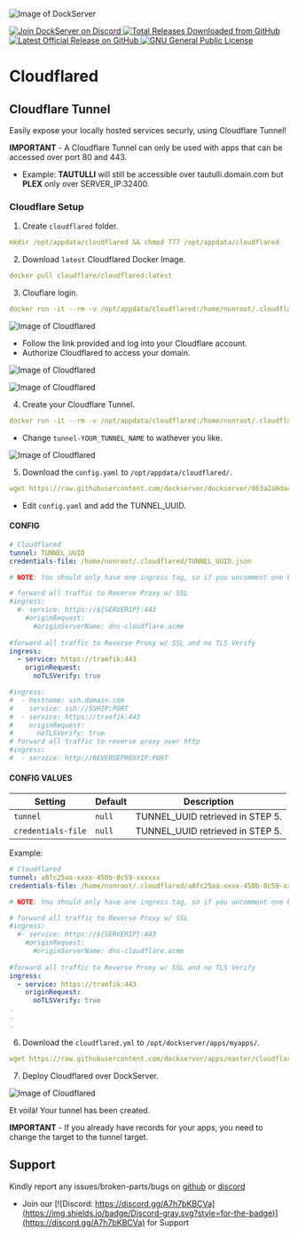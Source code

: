 ![Image of DockServer](/img/container_images/docker-cloudflared.png)

<p align="left">
    <a href="https://discord.gg/FYSvu83caM">
        <img src="https://discord.com/api/guilds/830478558995415100/widget.png?label=Discord%20Server&logo=discord" alt="Join DockServer on Discord">
    </a>
        <a href="https://github.com/dockserver/dockserver/releases">
        <img src="https://img.shields.io/github/downloads/dockserver/dockserver/total?label=Total%20Downloads&logo=github" alt="Total Releases Downloaded from GitHub">
    </a>
    <a href="https://github.com/dockserver/dockserver/releases/latest">
        <img src="https://img.shields.io/github/v/release/dockserver/dockserver?include_prereleases&label=Latest%20Release&logo=github" alt="Latest Official Release on GitHub">
    </a>
    <a href="https://github.com/dockserver/dockserver/blob/master/LICENSE">
        <img src="https://img.shields.io/github/license/dockserver/dockserver?label=License&logo=gnu" alt="GNU General Public License">
    </a>
</p>


# Cloudflared

## Cloudflare Tunnel

Easily expose your locally hosted services securly, using Cloudflare Tunnel!

**IMPORTANT** - A Cloudflare Tunnel can only be used with apps that can be accessed over port 80 and 443.
- Example: **TAUTULLI** will still be accessible over tautulli.domain.com but **PLEX** only over SERVER_IP:32400.

### Cloudflare Setup

1.  Create `cloudflared` folder.

```yaml
mkdir /opt/appdata/cloudflared && chmod 777 /opt/appdata/cloudflared
```

2.  Download `latest` Cloudflared Docker Image.

```yaml
docker pull cloudflare/cloudflared:latest
```

3.  Clouflare login.

```yaml
docker run -it --rm -v /opt/appdata/cloudflared:/home/nonroot/.cloudflared/ cloudflare/cloudflared:latest tunnel login
```

![Image of Cloudflared](/img/cloudflared/login.png)

- Follow the link provided and log into your Cloudflare account.
- Authorize Cloudflared to access your domain.

![Image of Cloudflared](/img/cloudflared/authorize.png)

![Image of Cloudflared](/img/cloudflared/success.png)

4.  Create your Cloudflare Tunnel. 

```yaml
docker run -it --rm -v /opt/appdata/cloudflared:/home/nonroot/.cloudflared/ cloudflare/cloudflared:latest tunnel create tunnel-YOUR_TUNNEL_NAME
```

- Change `tunnel-YOUR_TUNNEL_NAME` to wathever you like.

![Image of Cloudflared](/img/cloudflared/tunnel.png)

5.  Download the `config.yaml` to `/opt/appdata/cloudflared/`.

```yaml
wget https://raw.githubusercontent.com/dockserver/dockserver/863a2a0dacaf1a9f076d236f1f918dbbed138865/traefik/templates/cloudflared/config.yaml -O /opt/appdata/cloudflared/config.yaml
```

- Edit `config.yaml` and add the TUNNEL_UUID.

#### CONFIG

```yaml
# Cloudflared
tunnel: TUNNEL_UUID 
credentials-file: /home/nonroot/.cloudflared/TUNNEL_UUID.json

# NOTE: You should only have one ingress tag, so if you uncomment one block comment the others

# forward all traffic to Reverse Proxy w/ SSL
#ingress:
  #- service: https://${SERVERIP}:443
    #originRequest:
      #originServerName: dns-cloudflare.acme
      
#forward all traffic to Reverse Proxy w/ SSL and no TLS Verify
ingress:
  - service: https://traefik:443
    originRequest:
      noTLSVerify: true

#ingress:
#  - hostname: ssh.domain.com
#    service: ssh://SSHIP:PORT
#  - service: https://traefik:443
#    originRequest:
#      noTLSVerify: true
# forward all traffic to reverse proxy over http
#ingress:
#  - service: http://REVERSEPROXYIP:PORT
```

#### CONFIG VALUES
|Setting   |Default|Description|
|----------|-------|-----------|
|`tunnel`    |`null` |TUNNEL_UUID retrieved in STEP 5.|
|`credentials-file`    |`null` |TUNNEL_UUID retrieved in STEP 5.|

Example: 

```yaml
# Cloudflared
tunnel: a8fc25aa-xxxx-450b-8c59-xxxxxx 
credentials-file: /home/nonroot/.cloudflared/a8fc25aa-xxxx-450b-8c59-xxxxxx.json

# NOTE: You should only have one ingress tag, so if you uncomment one block comment the others

# forward all traffic to Reverse Proxy w/ SSL
#ingress:
  #- service: https://${SERVERIP}:443
    #originRequest:
      #originServerName: dns-cloudflare.acme
      
#forward all traffic to Reverse Proxy w/ SSL and no TLS Verify
ingress:
  - service: https://traefik:443
    originRequest:
      noTLSVerify: true
.
.
.
```

6.  Download the `cloudflared.yml` to `/opt/dockserver/apps/myapps/`.

   ```yaml
   wget https://raw.githubusercontent.com/dockserver/apps/master/cloudflared/docker-compose.yml -O /opt/dockserver/apps/myapps/cloudflared.yml
   ```

7.  Deploy Cloudflared over DockServer.


![Image of Cloudflared](/img/cloudflared/record.png)

Et voilà! Your tunnel has been created.

**IMPORTANT** - If you already have records for your apps, you need to change the target to the tunnel target.

## Support

Kindly report any issues/broken-parts/bugs on [github](https://github.com/dockserver/dockserver/issues) or [discord](https://discord.gg/A7h7bKBCVa)

- Join our [![Discord: https://discord.gg/A7h7bKBCVa](https://img.shields.io/badge/Discord-gray.svg?style=for-the-badge)](https://discord.gg/A7h7bKBCVa) for Support
